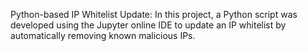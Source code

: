 Python-based IP Whitelist Update: In this project, a Python script was developed using the Jupyter online IDE to update an IP whitelist by automatically removing known malicious IPs.